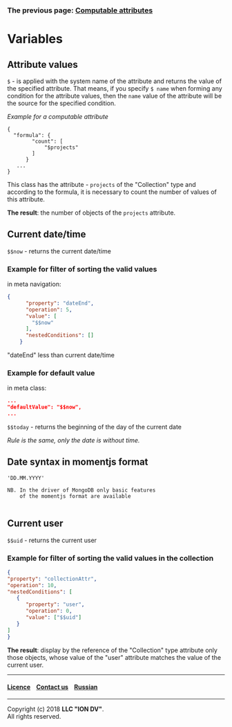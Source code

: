 ### The previous page: [Computable attributes](/docs/en/2_system_description/metadata_structure/meta_class/atr_formula.md#how-to-configure)

# Variables 

## Attribute values

`$` - is applied with the system name of the attribute and returns the value of the specified attribute. That means, if you specify `$ name` when forming any condition for the attribute values, then the `name` value of the attribute will be the source for the specified condition.

_Example for a computable attribute_
```
{
  "formula": {
        "count": [
            "$projects"
        ]
      }
   ...
}
```
This class has the attribute - `projects` of the "Collection" type and according to the formula, it is necessary to count the number of values of this attribute.

**The result**: the number of objects of the `projects` attribute.

## Current date/time

`$$now` - returns the current date/time

### Example for filter of sorting the valid values

in meta navigation:

```json
{
      "property": "dateEnd",
      "operation": 5,
      "value": [
        "$$now"
      ],
      "nestedConditions": []
    }
```
"dateEnd" less than current date/time

### Example for default value

in meta class:

```json
...
"defaultValue": "$$now",
...
```

`$$today` - returns the beginning of the day of the current date

_Rule is the same, only the date is without time._

## Date syntax in momentjs format

```
'DD.MM.YYYY'
```

```
NB. In the driver of MongoDB only basic features 
    of the momentjs format are available
 
```

## Current user

`$$uid` - returns the current user

### Example for filter of sorting the valid values in the collection

```json
{
"property": "collectionAttr",
"operation": 10,
"nestedConditions": [
   {
      "property": "user",
      "operation": 0,
      "value": ["$$uid"]
   }
] 
}
```
**The result**: display by the reference of the "Collection" type attribute only those objects, whose value of the "user" attribute matches the value of the current user.
 
--------------------------------------------------------------------------


#### [Licence](/LICENSE) &ensp;  [Contact us](https://iondv.com/portal/contacts) &ensp;  [Russian](/docs/ru/2_system_description/metadata_structure/meta_variables.md) &ensp;
<div><img src="https://mc.iondv.com/watch/local/docs/framework" style="position:absolute; left:-9999px;" height=1 width=1 alt="iondv metrics"></div>       



--------------------------------------------------------------------------  

Copyright (c) 2018 **LLC "ION DV"**.   
All rights reserved. 